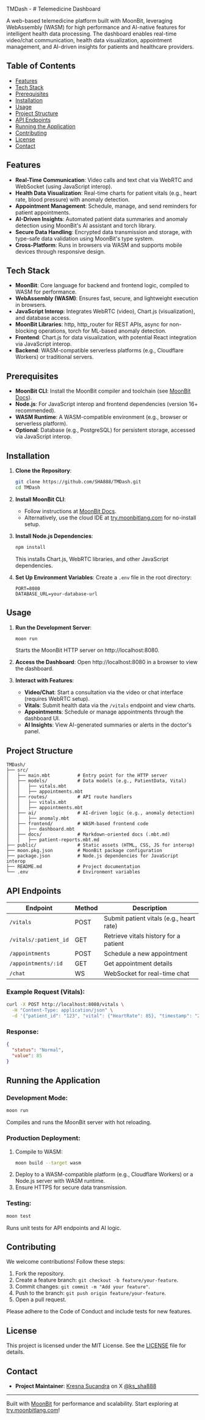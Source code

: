 TMDash - # Telemedicine Dashboard

A web-based telemedicine platform built with MoonBit, leveraging WebAssembly (WASM) for high performance and AI-native features for intelligent health data processing. The dashboard enables real-time video/chat communication, health data visualization, appointment management, and AI-driven insights for patients and healthcare providers.

## Table of Contents

- [Features](#features)
- [Tech Stack](#tech-stack)
- [Prerequisites](#prerequisites)
- [Installation](#installation)
- [Usage](#usage)
- [Project Structure](#project-structure)
- [API Endpoints](#api-endpoints)
- [Running the Application](#running-the-application)
- [Contributing](#contributing)
- [License](#license)
- [Contact](#contact)

## Features

- **Real-Time Communication**: Video calls and text chat via WebRTC and WebSocket (using JavaScript interop).
- **Health Data Visualization**: Real-time charts for patient vitals (e.g., heart rate, blood pressure) with anomaly detection.
- **Appointment Management**: Schedule, manage, and send reminders for patient appointments.
- **AI-Driven Insights**: Automated patient data summaries and anomaly detection using MoonBit's AI assistant and torch library.
- **Secure Data Handling**: Encrypted data transmission and storage, with type-safe data validation using MoonBit's type system.
- **Cross-Platform**: Runs in browsers via WASM and supports mobile devices through responsive design.

## Tech Stack

- **MoonBit**: Core language for backend and frontend logic, compiled to WASM for performance.
- **WebAssembly (WASM)**: Ensures fast, secure, and lightweight execution in browsers.
- **JavaScript Interop**: Integrates WebRTC (video), Chart.js (visualization), and database access.
- **MoonBit Libraries**: http, http_router for REST APIs, async for non-blocking operations, torch for ML-based anomaly detection.
- **Frontend**: Chart.js for data visualization, with potential React integration via JavaScript interop.
- **Backend**: WASM-compatible serverless platforms (e.g., Cloudflare Workers) or traditional servers.

## Prerequisites

- **MoonBit CLI**: Install the MoonBit compiler and toolchain (see [MoonBit Docs](https://www.moonbitlang.com/docs/)).
- **Node.js**: For JavaScript interop and frontend dependencies (version 16+ recommended).
- **WASM Runtime**: A WASM-compatible environment (e.g., browser or serverless platform).
- **Optional**: Database (e.g., PostgreSQL) for persistent storage, accessed via JavaScript interop.

## Installation

1. **Clone the Repository**:
   ```bash
   git clone https://github.com/SHA888/TMDash.git
   cd TMDash
   ```

2. **Install MoonBit CLI**:
   - Follow instructions at [MoonBit Docs](https://www.moonbitlang.com/docs/).
   - Alternatively, use the cloud IDE at [try.moonbitlang.com](https://try.moonbitlang.com) for no-install setup.

3. **Install Node.js Dependencies**:
   ```bash
   npm install
   ```
   This installs Chart.js, WebRTC libraries, and other JavaScript dependencies.

4. **Set Up Environment Variables**:
   Create a `.env` file in the root directory:
   ```env
   PORT=8080
   DATABASE_URL=your-database-url
   ```

## Usage

1. **Run the Development Server**:
   ```bash
   moon run
   ```
   Starts the MoonBit HTTP server on http://localhost:8080.

2. **Access the Dashboard**:
   Open http://localhost:8080 in a browser to view the dashboard.

3. **Interact with Features**:
   - **Video/Chat**: Start a consultation via the video or chat interface (requires WebRTC setup).
   - **Vitals**: Submit health data via the `/vitals` endpoint and view charts.
   - **Appointments**: Schedule or manage appointments through the dashboard UI.
   - **AI Insights**: View AI-generated summaries or alerts in the doctor's panel.

## Project Structure

```
TMDash/
├── src/
│   ├── main.mbt          # Entry point for the HTTP server
│   ├── models/           # Data models (e.g., PatientData, Vital)
│   │   ├── vitals.mbt
│   │   ├── appointments.mbt
│   ├── routes/           # API route handlers
│   │   ├── vitals.mbt
│   │   ├── appointments.mbt
│   ├── ai/               # AI-driven logic (e.g., anomaly detection)
│   │   ├── anomaly.mbt
│   ├── frontend/         # WASM-based frontend code
│   │   ├── dashboard.mbt
│   ├── docs/             # Markdown-oriented docs (.mbt.md)
│   │   ├── patient-reports.mbt.md
├── public/               # Static assets (HTML, CSS, JS for interop)
├── moon.pkg.json         # MoonBit package configuration
├── package.json          # Node.js dependencies for JavaScript interop
├── README.md             # Project documentation
└── .env                  # Environment variables
```

## API Endpoints

| Endpoint | Method | Description |
|----------|--------|-------------|
| `/vitals` | POST | Submit patient vitals (e.g., heart rate) |
| `/vitals/:patient_id` | GET | Retrieve vitals history for a patient |
| `/appointments` | POST | Schedule a new appointment |
| `/appointments/:id` | GET | Get appointment details |
| `/chat` | WS | WebSocket for real-time chat |

### Example Request (Vitals):

```bash
curl -X POST http://localhost:8080/vitals \
  -H "Content-Type: application/json" \
  -d '{"patient_id": "123", "vital": {"HeartRate": 85}, "timestamp": "2025-06-05T12:00:00Z"}'
```

### Response:

```json
{
  "status": "Normal",
  "value": 85
}
```

## Running the Application

### Development Mode:
```bash
moon run
```
Compiles and runs the MoonBit server with hot reloading.

### Production Deployment:
1. Compile to WASM:
   ```bash
   moon build --target wasm
   ```
2. Deploy to a WASM-compatible platform (e.g., Cloudflare Workers) or a Node.js server with WASM runtime.
3. Ensure HTTPS for secure data transmission.

### Testing:
```bash
moon test
```
Runs unit tests for API endpoints and AI logic.

## Contributing

We welcome contributions! Follow these steps:

1. Fork the repository.
2. Create a feature branch: `git checkout -b feature/your-feature`.
3. Commit changes: `git commit -m "Add your feature"`.
4. Push to the branch: `git push origin feature/your-feature`.
5. Open a pull request.

Please adhere to the Code of Conduct and include tests for new features.

## License

This project is licensed under the MIT License. See the [LICENSE](LICENSE) file for details.

## Contact

- **Project Maintainer**: [Kresna Sucandra](https://github.com/SHA888) on X [@ks_sha888](https://x.com/ks_sha888)

---

Built with [MoonBit](https://moonbitlang.com/) for performance and scalability. Start exploring at [try.moonbitlang.com](https://try.moonbitlang.com/)!
